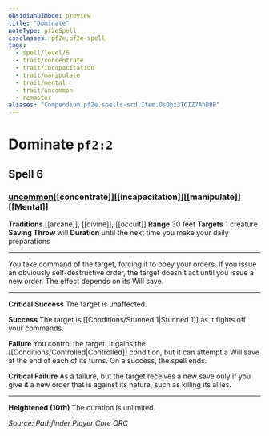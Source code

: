 ```yaml
---
obsidianUIMode: preview
title: "Dominate"
noteType: pf2eSpell
cssclasses: pf2e,pf2e-spell
tags:
  - spell/level/6
  - trait/concentrate
  - trait/incapacitation
  - trait/manipulate
  - trait/mental
  - trait/uncommon
  - remaster
aliases: "Compendium.pf2e.spells-srd.Item.OsOhx3TGIZ7AhD0P" 
---
```

# Dominate  `pf2:2`  
## Spell 6
### [uncommon](uncommon "Uncommon Rarity Trait")[[concentrate]][[incapacitation]][[manipulate]][[Mental]]
**Traditions** [[arcane]], [[divine]], [[occult]]
**Range** 30 feet
**Targets** 1 creature
**Saving Throw**  will
**Duration** until the next time you make your daily preparations
* * * 
You take command of the target, forcing it to obey your orders. If you issue an obviously self-destructive order, the target doesn't act until you issue a new order. The effect depends on its Will save.

* * *

**Critical Success** The target is unaffected.

**Success** The target is [[Conditions/Stunned 1|Stunned 1]] as it fights off your commands.

**Failure** You control the target. It gains the [[Conditions/Controlled|Controlled]] condition, but it can attempt a Will save at the end of each of its turns. On a success, the spell ends.

**Critical Failure** As a failure, but the target receives a new save only if you give it a new order that is against its nature, such as killing its allies.

* * *

**Heightened (10th)** The duration is unlimited.

*Source: Pathfinder Player Core*
*ORC*